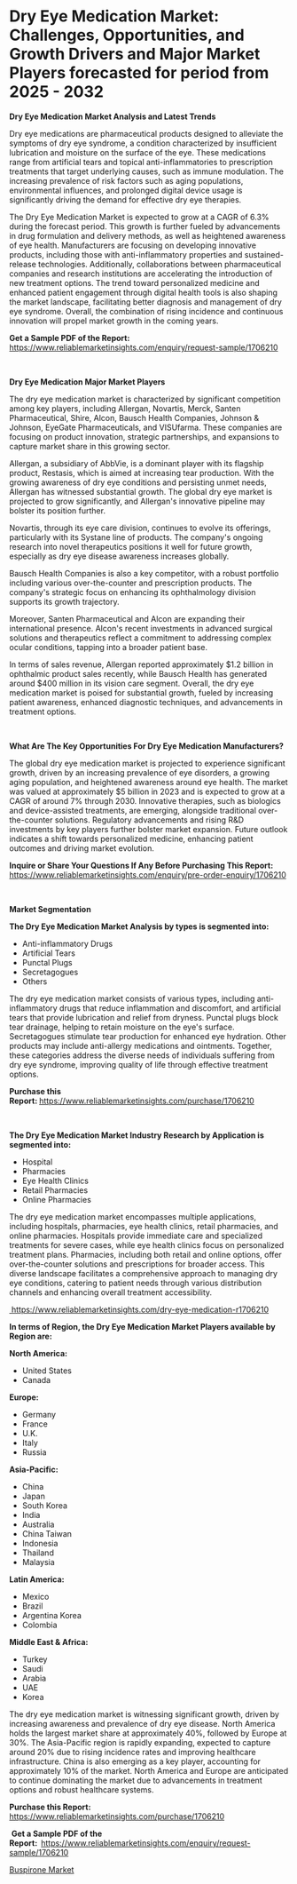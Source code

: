<p><h1>Dry Eye Medication Market: Challenges, Opportunities, and Growth Drivers and Major Market Players forecasted for period from 2025 - 2032</h1></p><p><strong>Dry Eye Medication Market Analysis and Latest Trends</strong></p>
<p><p>Dry eye medications are pharmaceutical products designed to alleviate the symptoms of dry eye syndrome, a condition characterized by insufficient lubrication and moisture on the surface of the eye. These medications range from artificial tears and topical anti-inflammatories to prescription treatments that target underlying causes, such as immune modulation. The increasing prevalence of risk factors such as aging populations, environmental influences, and prolonged digital device usage is significantly driving the demand for effective dry eye therapies.</p><p>The Dry Eye Medication Market is expected to grow at a CAGR of 6.3% during the forecast period. This growth is further fueled by advancements in drug formulation and delivery methods, as well as heightened awareness of eye health. Manufacturers are focusing on developing innovative products, including those with anti-inflammatory properties and sustained-release technologies. Additionally, collaborations between pharmaceutical companies and research institutions are accelerating the introduction of new treatment options. The trend toward personalized medicine and enhanced patient engagement through digital health tools is also shaping the market landscape, facilitating better diagnosis and management of dry eye syndrome. Overall, the combination of rising incidence and continuous innovation will propel market growth in the coming years.</p></p>
<p><strong>Get a Sample PDF of the Report:&nbsp;</strong> <a href="https://www.reliablemarketinsights.com/enquiry/request-sample/1706210?utm_campaign=2982&utm_medium=2&utm_source=Github&utm_content=ia&utm_term=08032025&utm_id=dry-eye-medication">https://www.reliablemarketinsights.com/enquiry/request-sample/1706210</a></p>
<p>&nbsp;</p>
<p><strong>Dry Eye Medication Major Market Players</strong></p>
<p><p>The dry eye medication market is characterized by significant competition among key players, including Allergan, Novartis, Merck, Santen Pharmaceutical, Shire, Alcon, Bausch Health Companies, Johnson & Johnson, EyeGate Pharmaceuticals, and VISUfarma. These companies are focusing on product innovation, strategic partnerships, and expansions to capture market share in this growing sector.</p><p>Allergan, a subsidiary of AbbVie, is a dominant player with its flagship product, Restasis, which is aimed at increasing tear production. With the growing awareness of dry eye conditions and persisting unmet needs, Allergan has witnessed substantial growth. The global dry eye market is projected to grow significantly, and Allergan's innovative pipeline may bolster its position further.</p><p>Novartis, through its eye care division, continues to evolve its offerings, particularly with its Systane line of products. The company's ongoing research into novel therapeutics positions it well for future growth, especially as dry eye disease awareness increases globally.</p><p>Bausch Health Companies is also a key competitor, with a robust portfolio including various over-the-counter and prescription products. The company's strategic focus on enhancing its ophthalmology division supports its growth trajectory.</p><p>Moreover, Santen Pharmaceutical and Alcon are expanding their international presence. Alcon's recent investments in advanced surgical solutions and therapeutics reflect a commitment to addressing complex ocular conditions, tapping into a broader patient base.</p><p>In terms of sales revenue, Allergan reported approximately $1.2 billion in ophthalmic product sales recently, while Bausch Health has generated around $400 million in its vision care segment. Overall, the dry eye medication market is poised for substantial growth, fueled by increasing patient awareness, enhanced diagnostic techniques, and advancements in treatment options.</p></p>
<p>&nbsp;</p>
<p><strong>What Are The Key Opportunities For Dry Eye Medication Manufacturers?</strong></p>
<p><p>The global dry eye medication market is projected to experience significant growth, driven by an increasing prevalence of eye disorders, a growing aging population, and heightened awareness around eye health. The market was valued at approximately $5 billion in 2023 and is expected to grow at a CAGR of around 7% through 2030. Innovative therapies, such as biologics and device-assisted treatments, are emerging, alongside traditional over-the-counter solutions. Regulatory advancements and rising R&D investments by key players further bolster market expansion. Future outlook indicates a shift towards personalized medicine, enhancing patient outcomes and driving market evolution.</p></p>
<p><strong>Inquire or Share Your Questions If Any Before Purchasing This Report:</strong> <a href="https://www.reliablemarketinsights.com/enquiry/pre-order-enquiry/1706210?utm_campaign=2982&utm_medium=2&utm_source=Github&utm_content=ia&utm_term=08032025&utm_id=dry-eye-medication">https://www.reliablemarketinsights.com/enquiry/pre-order-enquiry/1706210</a></p>
<p>&nbsp;</p>
<p><strong>Market Segmentation</strong></p>
<p><strong>The Dry Eye Medication Market Analysis by types is segmented into:</strong></p>
<p><ul><li>Anti-inflammatory Drugs</li><li>Artificial Tears</li><li>Punctal Plugs</li><li>Secretagogues</li><li>Others</li></ul></p>
<p><p>The dry eye medication market consists of various types, including anti-inflammatory drugs that reduce inflammation and discomfort, and artificial tears that provide lubrication and relief from dryness. Punctal plugs block tear drainage, helping to retain moisture on the eye's surface. Secretagogues stimulate tear production for enhanced eye hydration. Other products may include anti-allergy medications and ointments. Together, these categories address the diverse needs of individuals suffering from dry eye syndrome, improving quality of life through effective treatment options.</p></p>
<p><strong>Purchase this Report:&nbsp;</strong><a href="https://www.reliablemarketinsights.com/purchase/1706210?utm_campaign=2982&utm_medium=2&utm_source=Github&utm_content=ia&utm_term=08032025&utm_id=dry-eye-medication">https://www.reliablemarketinsights.com/purchase/1706210</a></p>
<p>&nbsp;</p>
<p><strong>The Dry Eye Medication Market Industry Research by Application is segmented into:</strong></p>
<p><ul><li>Hospital</li><li>Pharmacies</li><li>Eye Health Clinics</li><li>Retail Pharmacies</li><li>Online Pharmacies</li></ul></p>
<p><p>The dry eye medication market encompasses multiple applications, including hospitals, pharmacies, eye health clinics, retail pharmacies, and online pharmacies. Hospitals provide immediate care and specialized treatments for severe cases, while eye health clinics focus on personalized treatment plans. Pharmacies, including both retail and online options, offer over-the-counter solutions and prescriptions for broader access. This diverse landscape facilitates a comprehensive approach to managing dry eye conditions, catering to patient needs through various distribution channels and enhancing overall treatment accessibility.</p></p>
<p><a href="https://www.reliablemarketinsights.com/dry-eye-medication-r1706210?utm_campaign=2982&utm_medium=2&utm_source=Github&utm_content=ia&utm_term=08032025&utm_id=dry-eye-medication">&nbsp;https://www.reliablemarketinsights.com/dry-eye-medication-r1706210</a></p>
<p><strong>In terms of Region, the Dry Eye Medication Market Players available by Region are:</strong></p>
<p>
    <p> <strong> North America: </strong>
        <ul>
            <li>United States</li>
            <li>Canada</li>
        </ul>
        </p> 
    <p> <strong> Europe: </strong>
        <ul>
            <li>Germany</li>
            <li>France</li>
            <li>U.K.</li>
            <li>Italy</li>
            <li>Russia</li>
        </ul>
        </p> 
    <p> <strong> Asia-Pacific: </strong>
        <ul>
            <li>China</li>
            <li>Japan</li>
            <li>South Korea</li>
            <li>India</li>
            <li>Australia</li>
            <li>China Taiwan</li>
            <li>Indonesia</li>
            <li>Thailand</li>
            <li>Malaysia</li>
        </ul>
        </p> 
    <p> <strong> Latin America: </strong>
        <ul>
            <li>Mexico</li>
            <li>Brazil</li>
            <li>Argentina Korea</li>
            <li>Colombia</li>
        </ul>
        </p> 
    <p> <strong> Middle East & Africa: </strong>
        <ul>
            <li>Turkey</li>
            <li>Saudi</li>
            <li>Arabia</li>
            <li>UAE</li>
            <li>Korea</li>
        </ul>
    </p>
    </p>
<p><p>The dry eye medication market is witnessing significant growth, driven by increasing awareness and prevalence of dry eye disease. North America holds the largest market share at approximately 40%, followed by Europe at 30%. The Asia-Pacific region is rapidly expanding, expected to capture around 20% due to rising incidence rates and improving healthcare infrastructure. China is also emerging as a key player, accounting for approximately 10% of the market. North America and Europe are anticipated to continue dominating the market due to advancements in treatment options and robust healthcare systems.</p></p>
<p><strong>Purchase this Report: </strong><a href="https://www.reliablemarketinsights.com/purchase/1706210?utm_campaign=2982&utm_medium=2&utm_source=Github&utm_content=ia&utm_term=08032025&utm_id=dry-eye-medication">https://www.reliablemarketinsights.com/purchase/1706210</a></p>
<p>&nbsp;<strong>Get a Sample PDF of the Report:&nbsp;&nbsp;</strong><a href="https://www.reliablemarketinsights.com/enquiry/request-sample/1706210?utm_campaign=2982&utm_medium=2&utm_source=Github&utm_content=ia&utm_term=08032025&utm_id=dry-eye-medication">https://www.reliablemarketinsights.com/enquiry/request-sample/1706210</a></p>
<p><strong></strong></p>
<p><p><a href="https://github.com/haaszgettre6/Market-Research-Report-List-1/blob/main/buspirone-market.md?utm_campaign=2982&utm_medium=2&utm_source=Github&utm_content=ia&utm_term=08032025&utm_id=dry-eye-medication">Buspirone Market</a></p></p>